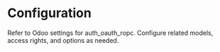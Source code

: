 # Configuration

Refer to Odoo settings for auth_oauth_ropc. Configure related models, access rights, and options as needed.
